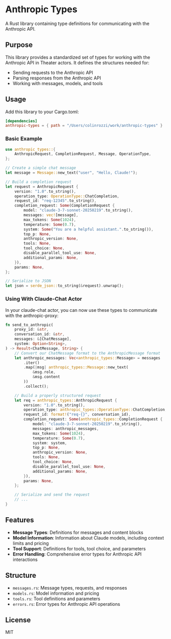 # Anthropic Types

A Rust library containing type definitions for communicating with the Anthropic API.

## Purpose

This library provides a standardized set of types for working with the Anthropic API in Theater actors. It defines the structures needed for:

- Sending requests to the Anthropic API
- Parsing responses from the Anthropic API
- Working with messages, models, and tools

## Usage

Add this library to your Cargo.toml:

```toml
[dependencies]
anthropic-types = { path = "/Users/colinrozzi/work/anthropic-types" }
```

### Basic Example

```rust
use anthropic_types::{
    AnthropicRequest, CompletionRequest, Message, OperationType,
};

// Create a simple chat message
let message = Message::new_text("user", "Hello, Claude!");

// Build a completion request
let request = AnthropicRequest {
    version: "1.0".to_string(),
    operation_type: OperationType::ChatCompletion,
    request_id: "req-12345".to_string(),
    completion_request: Some(CompletionRequest {
        model: "claude-3-7-sonnet-20250219".to_string(),
        messages: vec![message],
        max_tokens: Some(1024),
        temperature: Some(0.7),
        system: Some("You are a helpful assistant.".to_string()),
        top_p: None,
        anthropic_version: None,
        tools: None,
        tool_choice: None,
        disable_parallel_tool_use: None,
        additional_params: None,
    }),
    params: None,
};

// Serialize to JSON
let json = serde_json::to_string(&request).unwrap();
```

### Using With Claude-Chat Actor

In your claude-chat actor, you can now use these types to communicate with the anthropic-proxy:

```rust
fn send_to_anthropic(
    proxy_id: &str,
    conversation_id: &str,
    messages: &[ChatMessage],
    system: Option<String>,
) -> Result<ChatMessage, String> {
    // Convert our ChatMessage format to the AnthropicMessage format
    let anthropic_messages: Vec<anthropic_types::Message> = messages
        .iter()
        .map(|msg| anthropic_types::Message::new_text(
            &msg.role,
            &msg.content
        ))
        .collect();

    // Build a properly structured request
    let req = anthropic_types::AnthropicRequest {
        version: "1.0".to_string(),
        operation_type: anthropic_types::OperationType::ChatCompletion,
        request_id: format!("req-{}", conversation_id),
        completion_request: Some(anthropic_types::CompletionRequest {
            model: "claude-3-7-sonnet-20250219".to_string(),
            messages: anthropic_messages,
            max_tokens: Some(1024),
            temperature: Some(0.7),
            system: system,
            top_p: None,
            anthropic_version: None,
            tools: None,
            tool_choice: None,
            disable_parallel_tool_use: None,
            additional_params: None,
        }),
        params: None,
    };

    // Serialize and send the request
    // ...
}
```

## Features

- **Message Types**: Definitions for messages and content blocks
- **Model Information**: Information about Claude models, including context limits and pricing
- **Tool Support**: Definitions for tools, tool choice, and parameters
- **Error Handling**: Comprehensive error types for Anthropic API interactions

## Structure

- `messages.rs`: Message types, requests, and responses
- `models.rs`: Model information and pricing
- `tools.rs`: Tool definitions and parameters
- `errors.rs`: Error types for Anthropic API operations

## License

MIT
